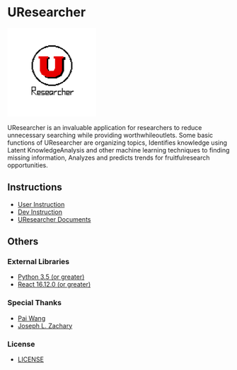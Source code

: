 # UResearcher

<img src="UResearcher_LOGO/UResearcher_circle.png" width="200" height="200" alt="UResearcher_circle"/>

UResearcher is an invaluable application for researchers to reduce unnecessary searching while providing worthwhileoutlets. Some basic functions of UResearcher are organizing topics, Identifies knowledge using Latent KnowledgeAnalysis and other machine learning techniques to finding missing information, Analyzes and predicts trends for fruitfulresearch opportunities.



## Instructions

- [User Instruction](UResearcher/README.md#user-guide)
- [Dev Instruction](UResearcher/README.md#developer-guide)
- [UResearcher Documents](doc/README.md)



## Others

### External Libraries

- [Python 3.5 (or greater)](UResearcher/requirements.txt)
- [React 16.12.0 (or greater)](UResearcher/uresearcher_app/static/node/package.json)

### Special Thanks

- [Pai Wang](uresearcher_app/static/node/one-time-setup.txt)
- [Joseph L. Zachary](https://www.cs.utah.edu/~zachary/)

### License
- [LICENSE](LICENSE)

